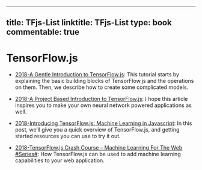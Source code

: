 
---
title: TFjs-List
linktitle: TFjs-List
type: book
commentable: true
---

# TensorFlow.js

- [2018-A Gentle Introduction to TensorFlow.js](https://parg.co/YrP): This tutorial starts by explaining the basic building blocks of TensorFlow.js and the operations on them. Then, we describe how to create some complicated models.

- [2018-A Project Based Introduction to TensorFlow.js](http://kexp.io/intro_tensorflowjs/): I hope this article inspires you to make your own neural network powered applications as well.

- [2018-Introducing TensorFlow.js: Machine Learning in Javascript](https://medium.com/tensorflow/introducing-tensorflow-js-machine-learning-in-javascript-bf3eab376db): In this post, we’ll give you a quick overview of TensorFlow.js, and getting started resources you can use to try it out.

- [2018-TensorFlow.js Crash Course – Machine Learning For The Web #Series#](https://codingthesmartway.com/): How TensorFlow.js can be used to add machine learning capabilities to your web application.

    